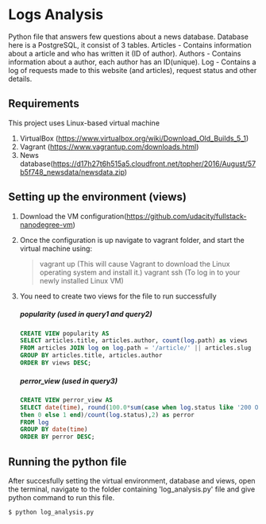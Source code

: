 # Logs Analysis

Python file that answers few questions about a news database. Database here is a PostgreSQL, it consist of 3 tables.
	Articles - Contains information about a article and who has written it (ID of author).
	Authors	 - Contains information about a author, each author has an ID(unique).
	Log 	 - Contains a log of requests made to this website (and articles), request status and other details.

## Requirements

This project uses Linux-based virtual machine 

1. VirtualBox (https://www.virtualbox.org/wiki/Download_Old_Builds_5_1)
2. Vagrant (https://www.vagrantup.com/downloads.html)
3. News database(https://d17h27t6h515a5.cloudfront.net/topher/2016/August/57b5f748_newsdata/newsdata.zip)

## Setting up the environment (views)

1. Download the VM configuration(https://github.com/udacity/fullstack-nanodegree-vm)
2. Once the configuration is up navigate to vagrant folder, and start the virtual machine using:
	> vagrant up (This will cause Vagrant to download the Linux operating system and install it.)
	> vagrant ssh (To log in to your newly installed Linux VM)

3. You need to create two views for the file to run successfully
	
	##### popularity (used in query1 and query2)

	```sql
	CREATE VIEW popularity AS
    SELECT articles.title, articles.author,	count(log.path) as views
    FROM articles JOIN log on log.path = '/article/' || articles.slug
    GROUP BY articles.title, articles.author
    ORDER BY views DESC;
	```

	##### perror_view (used in query3)

	```sql
	CREATE VIEW perror_view AS
    SELECT date(time), round(100.0*sum(case when log.status like '200 OK'
    then 0 else 1 end)/count(log.status),2) as perror
    FROM log
    GROUP BY date(time)
    ORDER BY perror DESC;
	```

## Running the python file

After succesfully setting the virtual environment, database and views, open the terminal, navigate to the folder containing 'log_analysis.py' file and give python command to run this  file.

```
$ python log_analysis.py
```